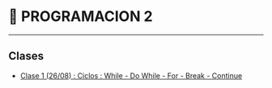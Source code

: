 # :book: PROGRAMACION 2

---

## Clases

- [Clase 1 (26/08) : Ciclos : While - Do While - For - Break - Continue](https://github.com/eugenia1984/UTN-FRSR-Programacion-1year-2semester/tree/main/programacion2/clase1/CicloWhile)
